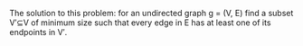 The solution to this problem:
for an undirected graph g = (V, E) find a subset V′⊆V of minimum size such that every edge in E has at least one of its endpoints in V′.
